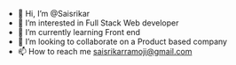 - 👋 Hi, I’m @Saisrikar
- 👀 I’m interested in Full Stack Web developer
- 🌱 I’m currently learning Front end
- 💞️ I’m looking to collaborate on a Product based company
- 📫 How to reach me saisrikarramoji@gmail.com

<!---
Saisrikar0309/Saisrikar0309 is a ✨ special ✨ repository because its `README.md` (this file) appears on your GitHub profile.
You can click the Preview link to take a look at your changes.
--->
